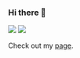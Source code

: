 ### Hi there 👋

<img src="https://github-readme-stats.vercel.app/api?username=surveiior&theme=dark&count_private=true&show_icons=true" />
<img src="https://github-readme-stats.vercel.app/api/top-langs/?username=surveiior&layout=compact&theme=dark" />

Check out my <a href="https://surveiior.github.io">page</a>.
